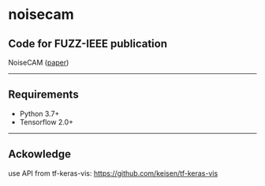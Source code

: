 # noisecam
## Code for FUZZ-IEEE publication

NoiseCAM ([paper](https://arxiv.org/abs/2303.06151))

---
## Requirements
* Python 3.7+
* Tensorflow 2.0+
---
## Ackowledge
use API from tf-keras-vis:
https://github.com/keisen/tf-keras-vis
